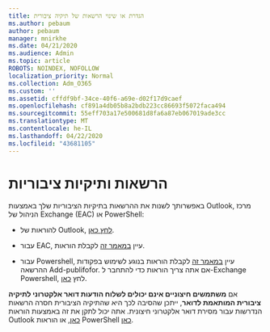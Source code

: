 ```yaml
---
title: הגדרת או שינוי הרשאות של תיקיה ציבורית
ms.author: pebaum
author: pebaum
manager: mnirkhe
ms.date: 04/21/2020
ms.audience: Admin
ms.topic: article
ROBOTS: NOINDEX, NOFOLLOW
localization_priority: Normal
ms.collection: Adm_O365
ms.custom: ''
ms.assetid: cffdf9bf-34ce-40f6-a69e-d02f17d9caef
ms.openlocfilehash: cf891a4db05b8a2bdb223cc86693f5072faca494
ms.sourcegitcommit: 55eff703a17e500681d8fa6a87eb067019ade3cc
ms.translationtype: MT
ms.contentlocale: he-IL
ms.lasthandoff: 04/22/2020
ms.locfileid: "43681105"
---
```

# <a name="permissions-and-public-folders"></a>הרשאות ותיקיות ציבוריות

באפשרותך לשנות את ההרשאות בתיקיות הציבוריות שלך באמצעות Outlook, מרכז הניהול של Exchange (EAC) או PowerShell:
  
- להוראות של Outlook, [לחץ כאן](https://support.office.com/article/Set-or-change-permissions-for-a-public-folder-b2e0440c-7873-48ec-9ff2-b1a20b723005.aspx).
    
- עבור EAC, עיין [במאמר זה](https://technet.microsoft.com/library/jj651147%28v=exchg.150%29.aspx.aspx#Anchor_1) לקבלת הוראות. 
    
- עבור Powershell, עיין [במאמר זה](https://technet.microsoft.com/library/bb124743%28v=exchg.160%29.aspx.aspx) לקבלת הוראות בנוגע לשימוש בפקודות ההרשאה Add-publifofor. אם אתה צריך הוראות כדי להתחבר ל-Exchange Powershell, לחץ [כאן](https://technet.microsoft.com/library/jj984289%28v=exchg.160%29.aspx.aspx).
    
אם **משתמשים חיצוניים אינם יכולים לשלוח הודעות דואר אלקטרוני לתיקיה ציבורית המותאמת לדואר**, ייתכן שהסיבה לכך היא שהתיקיה הציבורית חסרה הרשאות הנדרשות עבור מסירת דואר אלקטרוני חיצונית. אתה יכול לתקן את זה באמצעות הוראות Outlook [כאן](https://technet.microsoft.com/library/aa997560%28v=exchg.150%29.aspx.aspx#Anchor_1), או הוראות PowerShell [כאן](https://support.microsoft.com/help/2984402/-5.7.1-smtp-550-5.7.1-resolver.rst.authrequired-nondelivery-report-when-external-users-try-to-send-mail-to-mail-enabled-public-folders-in-office-365.aspx).
  

